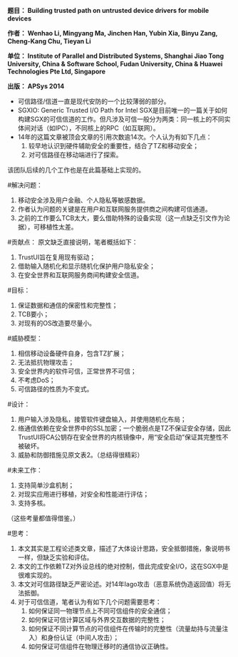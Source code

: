 **题目： Building trusted path on untrusted device drivers for mobile devices**

**作者： Wenhao Li, Mingyang Ma, Jinchen Han, Yubin Xia, Binyu Zang, Cheng-Kang Chu, Tieyan Li**

**单位： Institute of Parallel and Distributed Systems, Shanghai Jiao Tong University, China & Software School, Fudan University, China & Huawei Technologies Pte Ltd, Singapore**

**出版： APSys 2014**

* 可信路径/信道一直是现代安防的一个比较薄弱的部分。
* SGXIO: Generic Trusted I/O Path for Intel SGX是目前唯一的一篇关于如何构建SGX的可信信道的工作。但凡涉及可信一般分为两类：同一核上的不同实体间对话（如IPC），不同核上的RPC（如互联网）。
* 14年的这篇文章被顶会文章的引用次数逾14次。个人认为有如下几点：
    1. 较早地认识到硬件辅助安全的重要性，结合了TZ和移动安全；
    2. 对可信路径在移动端进行了探索。

该团队后续的几个工作也是在此篇基础上实现的。

#解决问题：
1. 移动安全涉及用户金融、个人隐私等敏感数据。
2. 作者认为问题的关键是在用户和互联网服务提供商之间构建可信通道。
3. 之前的工作要么TCB太大，要么借助特殊的设备实现（这一点缺乏引文作为论据），可移植性太差。

#贡献点：
原文缺乏直接说明，笔者概括如下：
1. TrustUI旨在复用现有驱动；
2. 借助输入随机化和显示随机化保护用户隐私安全；
3. 在安全世界和互联网服务商间构建安全信道。

#目标：
1. 保证数据和通信的保密性和完整性；
2. TCB要小；
3. 对现有的OS改造要尽量小。

#威胁模型：
1. 相信移动设备硬件自身，包含TZ扩展；
2. 无法抵抗物理攻击；
3. 安全世界内的软件可信，正常世界不可信；
4. 不考虑DoS；
5. 可信路径的性质为不变式。

#设计：
1. 用户输入涉及隐私，接管软件键盘输入，并使用随机化布局；
2. 络通信依赖在安全世界中的SSL加密；一个脆弱点是TZ不保证安全存储，因此TrustUI将CA公钥存在安全世界的内核镜像中，用“安全启动”保证其完整性不被破坏。
3. 威胁和防御措施见原文表2。（总结得很精彩）

#未来工作：
1. 支持简单沙盒机制；
2. 对现实应用进行移植，对安全和性能进行评估；
3. 支持多核。

（这些考量都值得借鉴。）

#思考：
1. 本文其实是工程论述类文章，描述了大体设计思路，安全抵御措施，象说明书一样，但缺乏实验和评估。
2. 本文的工作依赖TZ对外设总线的绝对控制，借此完成安全I/O，这在SGX中是很难实现的。
3. 本文对可信路径缺乏严密论述。对14年Iago攻击（恶意系统伪造返回值）将无法抵御。
4. 对于可信信道，笔者认为有如下几个问题需要思考：
    1. 如何保证同一物理节点上不同可信组件的安全通信；
    2. 如何保证可信计算区域与外界交互数据的完整性；
    3. 如何保证不同计算节点的可信组件在传输时的完整性（流量劫持与流量注入）和身份认证（中间人攻击）；
    4. 如何保证可信组件在物理迁移时的通信协议正确性。
